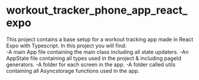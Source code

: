 # workout_tracker_phone_app_react_expo

This project contains a base setup for a workout tracking app made in React Expo with Typescript.
In this project you will find:  
-A main App file containing the main class including all state updaters.
-An AppState file containing all types used in the project & including pageId generators.
-A folder for each screen in the app.
-A folder called utils containing all Asyncstorage functions used in the app.
